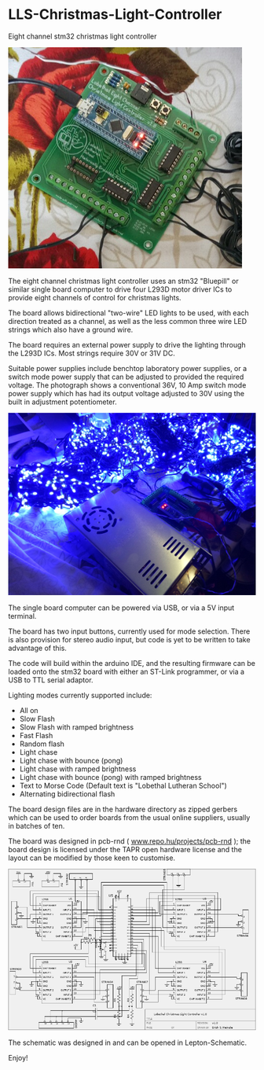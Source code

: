 # LLS-Christmas-Light-Controller
Eight channel stm32 christmas light controller

![Image](images/Assembled-Board-v1.jpg)

The eight channel christmas light controller uses an stm32 "Bluepill" or similar single board computer to drive four L293D motor driver ICs to provide eight channels of control for christmas lights.

The board allows bidirectional "two-wire" LED lights to be used, with each direction treated as a channel, as well as the less common three wire LED strings which also have a ground wire.

The board requires an external power supply to drive the lighting through the L293D ICs. Most strings require 30V or 31V DC.

Suitable power supplies include benchtop laboratory power supplies, or a switch mode power supply that can be adjusted to provided the required voltage. The photograph shows a conventional 36V, 10 Amp switch mode power supply which has had its output voltage adjusted to 30V using the built in adjustment potentiometer.

![Image](images/Assembled-Board-In-Action-with-SMPS-v1.jpg)

The single board computer can be powered via USB, or via a 5V input terminal.

The board has two input buttons, currently used for mode selection. There is also provision for stereo audio input, but code is yet to be written to take advantage of this.

The code will build within the arduino IDE, and the resulting firmware can be loaded onto the stm32 board with either an ST-Link programmer, or via a USB to TTL serial adaptor.

Lighting modes currently supported include:

- All on
- Slow Flash
- Slow Flash with ramped brightness
- Fast Flash
- Random flash
- Light chase
- Light chase with bounce (pong)
- Light chase with ramped brightness
- Light chase with bounce (pong) with ramped brightness
- Text to Morse Code (Default text is "Lobethal Lutheran School")
- Alternating bidirectional flash

The board design files are in the hardware directory as zipped gerbers which can be used to order boards from the usual online suppliers, usually in batches of ten.

The board was designed in pcb-rnd ( www.repo.hu/projects/pcb-rnd ); the board design is licensed under the TAPR open hardware license and the layout can be modified by those keen to customise.

![Image](images/LLS-christmas-lights-v1.png)

The schematic was designed in and can be opened in Lepton-Schematic.

Enjoy!
